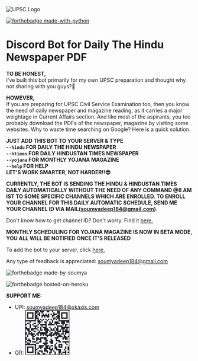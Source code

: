 <img src="https://github.com/imsoumya18/newspaper_bot/blob/main/assets/UPSC.jpg" alt="UPSC Logo" width="1000" height="360">

[![forthebadge made-with-python](http://ForTheBadge.com/images/badges/made-with-python.svg)](https://www.python.org/)

# Discord Bot for Daily The Hindu Newspaper PDF

**TO BE HONEST,**<br>I've built this bot primarily for my own UPSC preparation and thought why not sharing with you guys?🤔

**HOWEVER,**<br>If you are preparing for UPSC Civil Service Examination too, then you know the need of daily newspaper and magazine reading, as it carries a major weightage in Current Affairs section. And like most of the aspirants, you too probably download the PDFs of the newspaper, magazine by visiting some websites. Why to waste time searching on Google? Here is a quick solution.

**JUST ADD THIS BOT TO YOUR SERVER & TYPE<br>`--hindu` FOR DAILY THE HINDU NEWSPAPER<br>`--htimes` FOR DAILY HINDUSTAN TIMES NEWSPAPER<br>`--yojana` FOR MONTHLY YOJANA MAGAZINE<br>`--help` FOR HELP<br>LET'S WORK SMARTER, NOT HARDER!!😎**

**CURRENTLY, THE BOT IS SENDING THE HINDU & HINDUSTAN TIMES DAILY AUTOMATICALLY WITHOUT THE NEED OF ANY COMMAND @8 AM IST TO SOME SPECIFIC CHANNELS WHICH ARE ENROLLED. TO ENROLL YOUR CHANNEL FOR THIS DAILY AUTOMATIC SCHEDULE, SEND ME YOUR CHANNEL ID VIA MAIL(soumyadeep184@gmail.com).**

Don't know how to get channel ID? Don't worry. Find it [here.](https://support.discord.com/hc/en-us/articles/206346498-Where-can-I-find-my-User-Server-Message-ID-)

**MONTHLY SCHEDULING FOR YOJANA MAGAZINE IS NOW IN BETA MODE, YOU ALL WILL BE NOTIFIED ONCE IT'S RELEASED**

To add the bot to your server, click [here.](https://discord.com/api/oauth2/authorize?client_id=842376092505473074&permissions=2148005952&scope=bot)

Any type of feedback is appreciated: soumyadeep184@gmail.com

![forthebadge made-by-soumya](https://img.shields.io/badge/CREATED_BY-SOUMYA-blue)

![forthebadge hosted-on-heroku](https://img.shields.io/badge/HOSTED_ON-HEROKU-brightgreen)

 **SUPPORT ME:**
 - UPI: soumyadeep184@okaxis.com
 - QR: <img src="https://github.com/imsoumya18/cv/blob/master/images/UPI.jpg" height="120" width="120" style="border-left: 130px">
